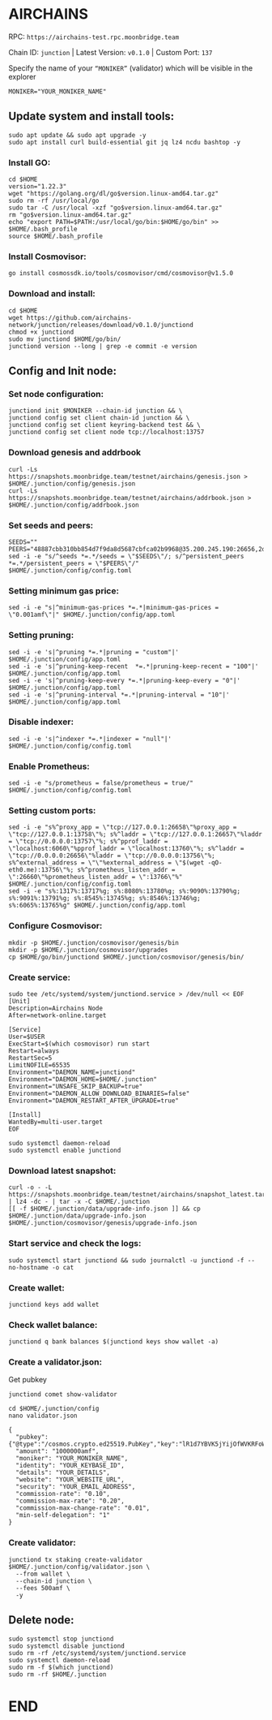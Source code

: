 # AIRCHAINS

RPC: `https://airchains-test.rpc.moonbridge.team`

Chain ID: `junction` | Latest Version: `v0.1.0` | Custom Port: `137`

Specify the name of your `“MONIKER”` (validator) which will be visible in the explorer
```
MONIKER="YOUR_MONIKER_NAME"
```
## Update system and install tools:
```
sudo apt update && sudo apt upgrade -y
sudo apt install curl build-essential git jq lz4 ncdu bashtop -y
```
### Install GO:
```
cd $HOME
version="1.22.3"
wget "https://golang.org/dl/go$version.linux-amd64.tar.gz"
sudo rm -rf /usr/local/go
sudo tar -C /usr/local -xzf "go$version.linux-amd64.tar.gz"
rm "go$version.linux-amd64.tar.gz"
echo "export PATH=$PATH:/usr/local/go/bin:$HOME/go/bin" >> $HOME/.bash_profile
source $HOME/.bash_profile
```

### Install Cosmovisor:
```
go install cosmossdk.io/tools/cosmovisor/cmd/cosmovisor@v1.5.0
```

### Download and install:
```
cd $HOME
wget https://github.com/airchains-network/junction/releases/download/v0.1.0/junctiond
chmod +x junctiond
sudo mv junctiond $HOME/go/bin/
junctiond version --long | grep -e commit -e version
```
## Config and Init node:

### Set node configuration:

```
junctiond init $MONIKER --chain-id junction && \
junctiond config set client chain-id junction && \
junctiond config set client keyring-backend test && \
junctiond config set client node tcp://localhost:13757
```

### Download genesis and addrbook
```
curl -Ls https://snapshots.moonbridge.team/testnet/airchains/genesis.json > $HOME/.junction/config/genesis.json
curl -Ls https://snapshots.moonbridge.team/testnet/airchains/addrbook.json > $HOME/.junction/config/addrbook.json
```
### Set seeds and peers:
```
SEEDS=""
PEERS="48887cbb310bb854d7f9da8d5687cbfca02b9968@35.200.245.190:26656,2d1ea4833843cc1433e3c44e69e297f357d2d8bd@5.78.118.106:26656,de2e7251667dee5de5eed98e54a58749fadd23d8@34.22.237.85:26656,1918bd71bc764c71456d10483f754884223959a5@35.240.206.208:26656,ddd9aade8e12d72cc874263c8b854e579903d21c@178.18.240.65:26656,eb62523dfa0f9bd66a9b0c281382702c185ce1ee@38.242.145.138:26656,0305205b9c2c76557381ed71ac23244558a51099@162.55.65.162:26656,086d19f4d7542666c8b0cac703f78d4a8d4ec528@135.148.232.105:26656,3e5f3247d41d2c3ceeef0987f836e9b29068a3e9@168.119.31.198:56256,8b72b2f2e027f8a736e36b2350f6897a5e9bfeaa@131.153.232.69:26656,6a2f6a5cd2050f72704d6a9c8917a5bf0ed63b53@93.115.25.41:26656,e09fa8cc6b06b99d07560b6c33443023e6a3b9c6@65.21.131.187:26656"
sed -i -e "s/^seeds *=.*/seeds = \"$SEEDS\"/; s/^persistent_peers *=.*/persistent_peers = \"$PEERS\"/" $HOME/.junction/config/config.toml
```
### Setting minimum gas price:
```
sed -i -e "s|^minimum-gas-prices *=.*|minimum-gas-prices = \"0.001amf\"|" $HOME/.junction/config/app.toml
```
### Setting pruning:
```
sed -i -e 's|^pruning *=.*|pruning = "custom"|' $HOME/.junction/config/app.toml
sed -i -e 's|^pruning-keep-recent  *=.*|pruning-keep-recent = "100"|' $HOME/.junction/config/app.toml
sed -i -e 's|^pruning-keep-every *=.*|pruning-keep-every = "0"|' $HOME/.junction/config/app.toml
sed -i -e 's|^pruning-interval *=.*|pruning-interval = "10"|' $HOME/.junction/config/app.toml
```
### Disable indexer:
```
sed -i -e 's|^indexer *=.*|indexer = "null"|' $HOME/.junction/config/config.toml
```
### Enable Prometheus:
```
sed -i -e "s/prometheus = false/prometheus = true/" $HOME/.junction/config/config.toml
```
### Setting custom ports:
```
sed -i -e "s%^proxy_app = \"tcp://127.0.0.1:26658\"%proxy_app = \"tcp://127.0.0.1:13758\"%; s%^laddr = \"tcp://127.0.0.1:26657\"%laddr = \"tcp://0.0.0.0:13757\"%; s%^pprof_laddr = \"localhost:6060\"%pprof_laddr = \"localhost:13760\"%; s%^laddr = \"tcp://0.0.0.0:26656\"%laddr = \"tcp://0.0.0.0:13756\"%; s%^external_address = \"\"%external_address = \"$(wget -qO- eth0.me):13756\"%; s%^prometheus_listen_addr = \":26660\"%prometheus_listen_addr = \":13766\"%" $HOME/.junction/config/config.toml
sed -i -e "s%:1317%:13717%g; s%:8080%:13780%g; s%:9090%:13790%g; s%:9091%:13791%g; s%:8545%:13745%g; s%:8546%:13746%g; s%:6065%:13765%g" $HOME/.junction/config/app.toml
```
### Configure Cosmovisor:
```
mkdir -p $HOME/.junction/cosmovisor/genesis/bin
mkdir -p $HOME/.junction/cosmovisor/upgrades
cp $HOME/go/bin/junctiond $HOME/.junction/cosmovisor/genesis/bin/
```
### Create service:
```
sudo tee /etc/systemd/system/junctiond.service > /dev/null << EOF
[Unit]
Description=Airchains Node
After=network-online.target

[Service]
User=$USER
ExecStart=$(which cosmovisor) run start
Restart=always
RestartSec=5
LimitNOFILE=65535
Environment="DAEMON_NAME=junctiond"
Environment="DAEMON_HOME=$HOME/.junction"
Environment="UNSAFE_SKIP_BACKUP=true"
Environment="DAEMON_ALLOW_DOWNLOAD_BINARIES=false"
Environment="DAEMON_RESTART_AFTER_UPGRADE=true"

[Install]
WantedBy=multi-user.target
EOF
```

```
sudo systemctl daemon-reload
sudo systemctl enable junctiond
```
### Download latest snapshot:
```
curl -o - -L https://snapshots.moonbridge.team/testnet/airchains/snapshot_latest.tar.lz4 | lz4 -dc - | tar -x -C $HOME/.junction
[[ -f $HOME/.junction/data/upgrade-info.json ]] && cp $HOME/.junction/data/upgrade-info.json $HOME/.junction/cosmovisor/genesis/upgrade-info.json
```

### Start service and check the logs:
```
sudo systemctl start junctiond && sudo journalctl -u junctiond -f --no-hostname -o cat
```
### Create wallet:
```
junctiond keys add wallet
```

### Check wallet balance:
```
junctiond q bank balances $(junctiond keys show wallet -a)
```

### Create a validator.json:

Get pubkey
```
junctiond comet show-validator
```
```
cd $HOME/.junction/config
nano validator.json

{
  "pubkey": {"@type":"/cosmos.crypto.ed25519.PubKey","key":"lR1d7YBVK5jYijOfWVKRFoWCsS4dg3kagT7LB9GnG8I="},
  "amount": "1000000amf",
  "moniker": "YOUR_MONIKER_NAME",
  "identity": "YOUR_KEYBASE_ID",
  "details": "YOUR_DETAILS",
  "website": "YOUR_WEBSITE_URL",
  "security": "YOUR_EMAIL_ADDRESS",
  "commission-rate": "0.10",
  "commission-max-rate": "0.20",
  "commission-max-change-rate": "0.01",
  "min-self-delegation": "1"
}
```

### Create validator:
```
junctiond tx staking create-validator $HOME/.junction/config/validator.json \
  --from wallet \
  --chain-id junction \
  --fees 500amf \
  -y
```

## Delete node:
```
sudo systemctl stop junctiond
sudo systemctl disable junctiond
sudo rm -rf /etc/systemd/system/junctiond.service
sudo systemctl daemon-reload
sudo rm -f $(which junctiond)
sudo rm -rf $HOME/.junction
```
# END
